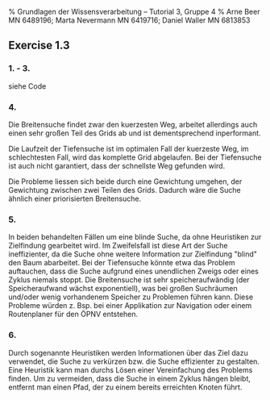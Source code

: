 % Grundlagen der Wissensverarbeitung – Tutorial 3, Gruppe 4 
% Arne Beer MN 6489196; Marta Nevermann MN 6419716; Daniel Waller MN 6813853

## Exercise 1.3

### 1. - 3.

siehe Code

### 4.

Die Breitensuche findet zwar den kuerzesten Weg, arbeitet allerdings auch einen
sehr großen Teil des Grids ab und ist dementsprechend inperformant. 

Die Laufzeit der Tiefensuche ist im optimalen Fall der kuerzeste Weg, im
schlechtesten Fall, wird das komplette Grid abgelaufen. Bei der Tiefensuche ist
auch nicht garantiert, dass der schnellste Weg gefunden wird.

Die Probleme liessen sich beide durch eine Gewichtung umgehen, 
der Gewichtung zwischen zwei Teilen des Grids. Dadurch wäre die Suche ähnlich
einer priorisierten Breitensuche.

### 5.

In beiden behandelten Fällen um eine blinde Suche, da ohne Heuristiken zur Zielfindung gearbeitet wird. Im Zweifelsfall ist diese Art der Suche ineffizienter, da die Suche ohne weitere Information zur Zielfindung "blind" den Baum abarbeitet.
Bei der Tiefensuche könnte etwa das Problem auftauchen, dass die Suche aufgrund eines unendlichen Zweigs oder eines Zyklus niemals stoppt. Die Breitensuche ist sehr speicheraufwändig (der Speicheraufwand wächst exponentiell), was bei großen Suchräumen und/oder wenig vorhandenem Speicher zu Problemen führen kann.
Diese Probleme würden z. Bsp. bei einer Applikation zur Navigation oder einem Routenplaner für den ÖPNV entstehen.

### 6.

Durch sogenannte Heuristiken werden Informationen über das Ziel dazu verwendet, die Suche zu verkürzen bzw. die Suche effizienter zu gestalten. Eine Heuristik kann man durchs Lösen einer Vereinfachung des Problems finden.
Um zu vermeiden, dass die Suche in einem Zyklus hängen bleibt, entfernt man einen Pfad, der zu einem bereits erreichten Knoten führt. 


